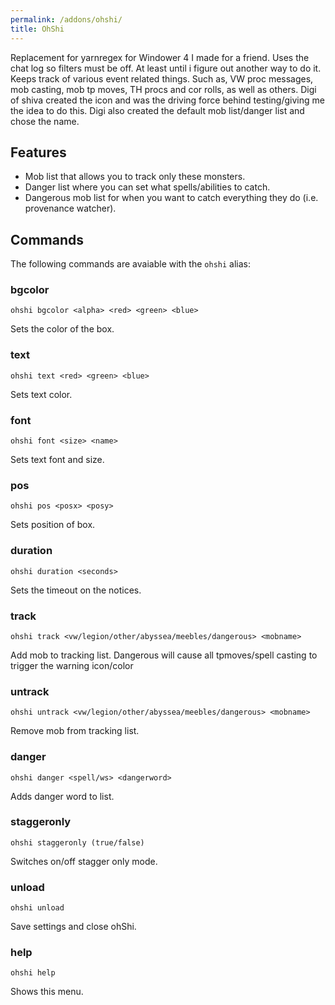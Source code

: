 ```yaml
---
permalink: /addons/ohshi/
title: OhShi
---
```


Replacement for yarnregex for Windower 4 I made for a friend. Uses the chat log so filters must be off. At least until i figure out another way to do it. Keeps track of various event related things. Such as, VW proc messages, mob casting, mob tp moves, TH procs and cor rolls, as well as others. Digi of shiva created the icon and was the driving force behind testing/giving me the idea to do this. Digi also created the default mob list/danger list and chose the name.

## Features

* Mob list that allows you to track only these monsters.
* Danger list where you can set what spells/abilities to catch.
* Dangerous mob list for when you want to catch everything they do (i.e. provenance watcher).

## Commands

The following commands are avaiable with the `ohshi` alias:

### bgcolor
```
ohshi bgcolor <alpha> <red> <green> <blue>
```

Sets the color of the box.

### text
```
ohshi text <red> <green> <blue>
```

Sets text color.

### font
```
ohshi font <size> <name>
```

Sets text font and size.

### pos
```
ohshi pos <posx> <posy>
```

Sets position of box.

### duration
```
ohshi duration <seconds>
```

Sets the timeout on the notices.

### track
```
ohshi track <vw/legion/other/abyssea/meebles/dangerous> <mobname>
```

Add mob to tracking list. Dangerous will cause all tpmoves/spell casting to trigger the warning icon/color

### untrack
```
ohshi untrack <vw/legion/other/abyssea/meebles/dangerous> <mobname>
```

Remove mob from tracking list.

### danger
```
ohshi danger <spell/ws> <dangerword>
```

Adds danger word to list.

### staggeronly
```
ohshi staggeronly (true/false)
```

Switches on/off stagger only mode.

### unload
```
ohshi unload
```

Save settings and close ohShi.

### help
```
ohshi help
```

Shows this menu.